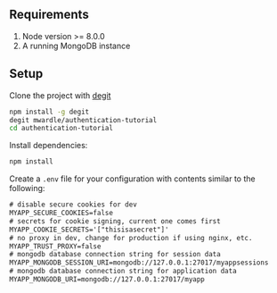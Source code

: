 ## Requirements

1. Node version >= 8.0.0
2. A running MongoDB instance

## Setup

Clone the project with [degit](https://github.com/Rich-Harris/degit)

```bash
npm install -g degit
degit mwardle/authentication-tutorial
cd authentication-tutorial
```

Install dependencies:

```bash
npm install
```

Create a `.env` file for your configuration with contents similar to the following:

```txt
# disable secure cookies for dev
MYAPP_SECURE_COOKIES=false
# secrets for cookie signing, current one comes first
MYAPP_COOKIE_SECRETS='["thisisasecret"]'
# no proxy in dev, change for production if using nginx, etc.
MYAPP_TRUST_PROXY=false
# mongodb database connection string for session data
MYAPP_MONGODB_SESSION_URI=mongodb://127.0.0.1:27017/myappsessions
# mongodb database connection string for application data
MYAPP_MONGODB_URI=mongodb://127.0.0.1:27017/myapp

```
